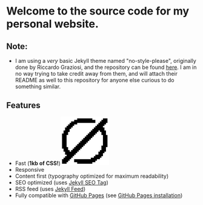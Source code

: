 # Welcome to the source code for my personal website.

## Note:

- I am using a _very_ basic Jekyll theme named "no-style-please", originally done by Riccardo Graziosi, and the repository can be found [here](https://github.com/riggraz/no-style-please). I am in no way trying to take credit away from them, and will attach their README as well to this repository for anyone else curious to do something similar.

## Features

- Fast (**1kb of CSS!**)![](logo.png)
- Responsive
- Content first (typography optimized for maximum readability)
- SEO optimized (uses [Jekyll SEO Tag](https://github.com/jekyll/jekyll-seo-tag))
- RSS feed (uses [Jekyll Feed](https://github.com/jekyll/jekyll-feed))
- Fully compatible with [GitHub Pages](https://pages.github.com/) (see [GitHub Pages installation](#github-pages-installation))
